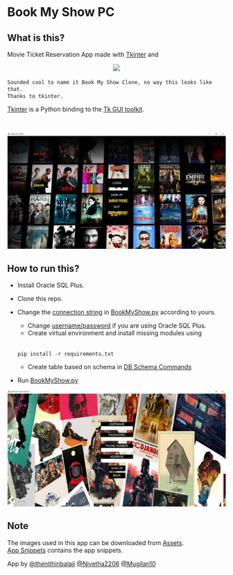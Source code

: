 # Book My Show PC 

## What is this?

Movie Ticket Reservation App made with [Tkinter](https://en.wikipedia.org/wiki/Tkinter) and 

<p align="center">
  <a href="https://github.com/thenithinbalaji/BookMyShowPC">
    <img src="https://skillicons.dev/icons?i=python,git,vscode" />
  </a>
</p>

```
Sounded cool to name it Book My Show Clone, no way this looks like that.
Thanks to tkinter.      
```

[Tkinter](https://en.wikipedia.org/wiki/Tkinter) is a Python binding to the [Tk GUI toolkit](https://en.wikipedia.org/wiki/Tk_(software)). 

<br/>

![app snippet](snippets/starting%20page.png)

## How to run this?

+ Install Oracle SQL Plus. 
+ Clone this repo.    
+ Change the [connection string](https://github.com/thenithinbalaji/BookMyShowPC/blob/main/BookMyShow.py#:~:text=connectionstring%20%3D%20%22system/nithin%40localhost%3A1521/xe%22) in [BookMyShow.py](BookMyShow.py) according to yours.
  + Change [username/password](https://github.com/thenithinbalaji/BookMyShowPC/blob/main/BookMyShow.py#:~:text=connectionstring%20%3D%20%22-,system/nithin,-%40localhost%3A1521/xe) if you are using Oracle SQL Plus.
  + Create virtual environment and install missing modules using 
  
  <br/>
  
  ```
  pip install -r requirements.txt
  ```
   
  + Create table based on schema in [DB Schema Commands](DB%20Schema%20Commands.txt)
+ Run [BookMyShow.py](BookMyShow.py) 


![app snippet](snippets/signup%20page.png)

## Note

The images used in this app can be downloaded from [Assets](assets).          
[App Snippets](snippets) contains the app snippets.

App by [@thenithinbalaji](https://github.com/thenithinbalaji) [@Nivetha2206](https://github.com/Nivetha2206) [@Mugilan10](https://github.com/Mughilan10)
